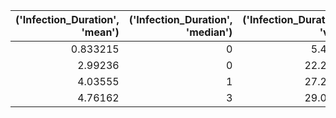 |   ('Infection_Duration', 'mean') |   ('Infection_Duration', 'median') |   ('Infection_Duration', 'var') |   ('Infection_Duration', 'min') |   ('Infection_Duration', 'max') |   ('Infected', 'mean') |   ('Infected', 'median') |   ('Infected', 'var') |   ('Infected', 'min') |   ('Infected', 'max') |
|---------------------------------:|-----------------------------------:|--------------------------------:|--------------------------------:|--------------------------------:|-----------------------:|-------------------------:|----------------------:|----------------------:|----------------------:|
|                         0.833215 |                                  0 |                          5.4136 |                               0 |                              22 |               0.193416 |                     0.2  |             0.0134753 |                     0 |                  0.65 |
|                         2.99236  |                                  0 |                         22.2624 |                               0 |                              23 |               0.312613 |                     0.29 |             0.033077  |                     0 |                  0.87 |
|                         4.03555  |                                  1 |                         27.2023 |                               0 |                              24 |               0.370632 |                     0.34 |             0.0496041 |                     0 |                  0.94 |
|                         4.76162  |                                  3 |                         29.0849 |                               0 |                              24 |               0.405476 |                     0.38 |             0.0616248 |                     0 |                  1    |
